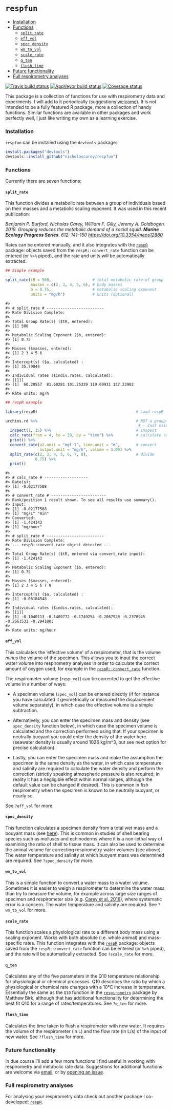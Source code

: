`respfun`
================

  - [Installation](#installation)
  - [Functions](#functions)
      - [`split_rate`](#split_rate)
      - [`eff_vol`](#eff_vol)
      - [`spec_density`](#spec_density)
      - [`wm_to_vol`](#wm_to_vol)
      - [`scale_rate`](#scale_rate)
      - [`q_ten`](#q_ten)
      - [`flush_time`](#flush_time)
  - [Future functionality](#future-functionality)
  - [Full respirometry analyses](#full-respirometry-analyses)

<!-- README.md is generated from README.Rmd. Please edit that file -->

[![Travis build
status](https://travis-ci.org/nicholascarey/respfun.svg?branch=master)](https://travis-ci.org/nicholascarey/respfun)
[![AppVeyor build
status](https://ci.appveyor.com/api/projects/status/github/nicholascarey/respfun?branch=master&svg=true)](https://ci.appveyor.com/project/nicholascarey/respfun)
[![Coverage
status](https://codecov.io/gh/nicholascarey/respfun/branch/master/graph/badge.svg)](https://codecov.io/github/nicholascarey/respfun?branch=master)

This package is a collection of functions for use with respirometry data
and experiments. I will add to it periodically (suggestions
[welcome](https://github.com/nicholascarey/respfun/issues)). It is not
intended to be a fully featured R package, more a collection of handy
functions. Similar functions are available in other packages and work
perfectly well, I just like writing my own as a learning exercise.

### Installation

`respfun` can be installed using the `devtools` package:

``` r
install.packages("devtools")
devtools::install_github("nicholascarey/respfun")
```

### Functions

Currently there are seven functions:

#### `split_rate`

This function divides a metabolic rate between a group of individuals
based on their masses and a metabolic scaling exponent. It was used in
this recent publication:

*Benjamin P. Burford, Nicholas Carey, William F. Gilly, Jeremy A.
Goldbogen. 2019. Grouping reduces the metabolic demand of a social
squid. **Marine Ecology Progress Series**. 612: 141–150
<https://doi.org/10.3354/meps12880>*

Rates can be entered manually, and it also integrates with the
[`respR`](https://github.com/januarharianto/respR) package: objects
saved from the `respR::convert_rate` function can be entered (or `%>%`
piped), and the rate and units will be automatically extracted.

``` r
## Simple example

split_rate(tR = 500,                  # total metabolic rate of group
           masses = c(2, 3, 4, 5, 6), # body masses
           b = 0.75,                  # metabolic scaling exponent
           units = "mg/h")            # units (optional)
```

    #> 
    #> # split_rate # -------------------------
    #> Rate Division Complete: 
    #> 
    #> Total Group Rate(s) ($tR, entered):           
    #> [1] 500
    #> 
    #> Metabolic Scaling Exponent ($b, entered):  
    #> [1] 0.75
    #> 
    #> Masses ($masses, entered): 
    #> [1] 2 3 4 5 6
    #> 
    #> Intercept(s) ($a, calculated) :               
    #> [1] 35.79844
    #> 
    #> Individual rates ($indiv.rates, calculated): 
    #> [[1]]
    #> [1]  60.20557  81.60281 101.25329 119.69931 137.23902
    #> 
    #> Rate units: mg/h

``` r
## respR example

library(respR)                                           # Load respR

urchins.rd %>%                                           # NOT a group respirometry experiment,
                                                          # - Just using it as an example,
  inspect(1, 15) %>%                                     # inspect
  calc_rate(from = 4, to = 29, by = "time") %>%          # calculate rate
  print() %>%
  convert_rate(o2.unit = "mgl-1", time.unit = "m",       # convert
               output.unit = "mg/h", volume = 1.09) %>%
  split_rate(c(2, 3, 4, 5, 6, 7, 8),                     # divide
             0.75) %>%
  print()
```

    #> 
    #> # calc_rate # -------------------
    #> Rate(s):
    #> [1] -0.02177588
    #> 
    #> # convert_rate # ------------------------
    #> Rank/position 1 result shown. To see all results use summary().
    #> Input:
    #> [1] -0.02177588
    #> [1] "mg/L" "min" 
    #> Converted:
    #> [1] -1.424143
    #> [1] "mg/hour"
    #> 
    #> # split_rate # -------------------------
    #> Rate Division Complete: 
    #> --- respR::convert_rate object detected ---
    #> 
    #> Total Group Rate(s) ($tR, entered via convert_rate input):
    #> [1] -1.424143
    #> 
    #> Metabolic Scaling Exponent ($b, entered):  
    #> [1] 0.75
    #> 
    #> Masses ($masses, entered): 
    #> [1] 2 3 4 5 6 7 8
    #> 
    #> Intercept(s) ($a, calculated) :               
    #> [1] -0.06184548
    #> 
    #> Individual rates ($indiv.rates, calculated): 
    #> [[1]]
    #> [1] -0.1040113 -0.1409772 -0.1749254 -0.2067928 -0.2370945 -0.2661531 -0.2941883
    #> 
    #> Rate units: mg/hour

#### `eff_vol`

This calculates the ‘effective volume’ of a respirometer, that is the
volume *minus* the volume of the specimen. This allows you to input the
correct water volume into respirometry analyses in order to calculate
the correct amount of oxygen used, for example in the
[`respR::convert_rate`](https://januarharianto.github.io/respR/reference/convert_rate.html)
function.

The respirometer volume (`resp_vol`) can be corrected to get the
effective volume in a number of ways:

  - A specimen volume (`spec_vol`) can be entered directly (if for
    instance you have calculated it geometrically or measured the
    displacement volume separately), in which case the effective volume
    is a simple subtraction.

  - Alternatively, you can enter the specimen mass and density (see
    `spec_density` function below), in which case the specimen volume is
    calculated and the correction performed using that. If your specimen
    is neutrally buoyant you could enter the density of the water here
    (seawater density is usually around 1026 kg/m^3, but see next option
    for precise calculation).

  - Lastly, you can enter the specimen mass and make the assumption the
    specimen is the same density as the water, in which case temperature
    and salinity are required to calculate the water density and perform
    the correction (strictly speaking atmospheric pressure is also
    required; in reality it has a negligible effect within normal
    ranges, although the default value can be changed if desired). This
    is common in fish respirometry when the specimen is known to be
    neutrally buoyant, or nearly so.

See `?eff_vol` for more.

#### `spec_density`

This function calculates a specimen density from a total wet mass and a
bouyant mass (see
[here](https://www.researchgate.net/publication/266911357_Buoyant_weight_technique_Application_to_freshwater_bivalves)).
This is common in studies of shell bearing species such as molluscs and
echinoderms where it is a non-lethal way of examining the ratio of shell
to tissue mass. It can also be used to determine the animal volume for
correcting respirometry water volumes (see above). The water temperature
and salinity at which buoyant mass was determined are required. See
`?spec_density` for more.

#### `wm_to_vol`

This is a simple function to convert a water mass to a water volume.
Sometimes it is easier to weigh a respirometer to determine the water
mass than try to measure the volume, for example across large size
ranges of specimen and respirometer size (e.g. [Carey et
al. 2016](https://www.dropbox.com/s/d4zp3vm6xakzkts/Carey%20et%20al%20JEB%202016.pdf?dl=0)),
where systematic error is a concern. The water temperature and salinity
are required. See `?wm_to_vol` for more.

#### `scale_rate`

This function scales a physiological rate to a different body mass using
a scaling exponent. Works with both absolute (i.e. whole animal) and
mass-specific rates. This function integrates with the
[`respR`](https://github.com/januarharianto/respR) package: objects
saved from the `respR::convert_rate` function can be entered (or `%>%`
piped), and the rate will be automatically extracted. See `?scale_rate`
for more.

#### `q_ten`

Calculates any of the five parameters in the Q10 temperature
relationship for physiological or chemical processes. Q10 describes the
ratio by which a physiological or chemical rate changes with a 10°C
increase in temperature. Essentially the same as the `Q10` function in
the
[`respirometry`](https://cran.r-project.org/web/packages/respirometry/index.html)
package by Matthew Birk, although that has additional functionality for
determining the best fit Q10 for a range of rates/temperatures. See
`?q_ten` for more.

#### `flush_time`

Calculates the time taken to flush a respirometer with new water. It
requires the volume of the respirometer (in L) and the flow rate (in
L/s) of the input of new water. See `?flush_time` for more.

### Future functionality

In due course I’ll add a few more functions I find useful in working
with respirometry and metabolic rate data. Suggestions for additional
functions are welcome via [email](mailto:nicholascarey@gmail.com), or by
[opening an issue](https://github.com/nicholascarey/respfun/issues).

### Full respirometry analyses

For analysing your respirometry data check out another package I
co-developed: [`respR`](https://github.com/januarharianto/respR).
